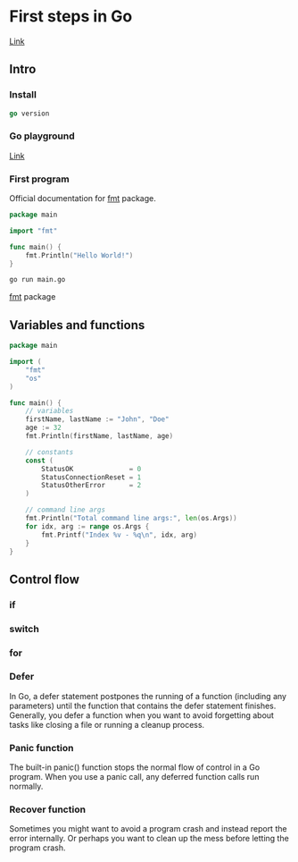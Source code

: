 # First steps in Go

[Link](https://learn.microsoft.com/it-it/training/paths/go-first-steps/)

## Intro

### Install

```go
go version
```

### Go playground

[Link](https://go.dev/play/)

### First program

Official documentation for [fmt](https://pkg.go.dev/fmt) package.

```go
package main

import "fmt"

func main() {
    fmt.Println("Hello World!")
}
```

```sh
go run main.go
```

[fmt](https://pkg.go.dev/fmt) package

## Variables and functions

```go
package main

import (
	"fmt"
	"os"
)

func main() {
	// variables
	firstName, lastName := "John", "Doe"
	age := 32
	fmt.Println(firstName, lastName, age)

    // constants
    const (
        StatusOK              = 0
        StatusConnectionReset = 1
        StatusOtherError      = 2
    )

	// command line args
	fmt.Println("Total command line args:", len(os.Args))
	for idx, arg := range os.Args {
		fmt.Printf("Index %v - %q\n", idx, arg)
	}
}
```

## Control flow

### if

### switch

### for

### Defer

In Go, a defer statement postpones the running of a function (including any parameters) until the function that contains the defer statement finishes. Generally, you defer a function when you want to avoid forgetting about tasks like closing a file or running a cleanup process.

### Panic function

The built-in panic() function stops the normal flow of control in a Go program. When you use a panic call, any deferred function calls run normally. 

### Recover function

Sometimes you might want to avoid a program crash and instead report the error internally. Or perhaps you want to clean up the mess before letting the program crash.
